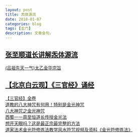 ```yaml
---
layout: post
title: 炁体源流
date: 2018-01-07
categories: blog
tags: [玄门]
description: 文章金句。
---
```


## [张至顺道长讲解炁体源流](https://www.bilibili.com/video/av6001709/)<br>
[(吕祖先天一气)太乙金华宗旨](http://www.quanxue.cn/CT_DaoJia/JingHuaIndex.html)

## [【北京白云观】《三官经》诵经](https://www.bilibili.com/video/av6473048/?zw)<br>
[【三官经】全卷](http://www.360doc.com/content/15/0907/17/8874353_497505224.shtml)<br>
[道教的八大神咒有何用！特别是金光神咒](http://www.sohu.com/a/134317028_362743)<br>
[八大神咒之金光神咒](https://tieba.baidu.com/p/3625652898?red_tag=3422214116)<br>
[西蜀一一周至恒道长传授金光法](https://tieba.baidu.com/p/4804598776?red_tag=2873248520)<br>
[想开天眼吗？这是最正宗最完整的方法](http://blog.sina.com.cn/s/blog_892f508d0102w32b.html)<br>
[道家法术金光符修炼法教学风水符咒视频及资料《金光符修炼法》](http://cache.baiducontent.com/c?m=9d78d513d98604ea4fece4690d61c067691cda3e7bc0d165348fdb12c0384c403736a4ac26520704a4d27d1750f2164bea816622761421c78cc8fe5ddccb91222f8d2c23716c914164c418dfc85124b137902cfeae69e4adf14284aea5c4de24098c0c5b6ec7b0d5555a528c2de71542febbdc0d504810cda56a38b8122c61c5701ce600eee0453f5adeeb8d0c0dd42aa6621b97aa3ea73e64b604a469183344d716f7570f&p=c67ec54ad48212a05ab2d73e45&newp=993dcd0e8f904ead08e296264253d8304a02c70e3fc3864e1290c408d23f061d4862e5b120251602d1ce776503aa425becfb307523454df6cc8a871d81ed&user=baidu&fm=sc&query=http%3A//www%2Ezhouyizhanbu%2Ecom/bbs-18279-1-1%2Ehtml&qid=892aecd40004cdb9&p1=1)
